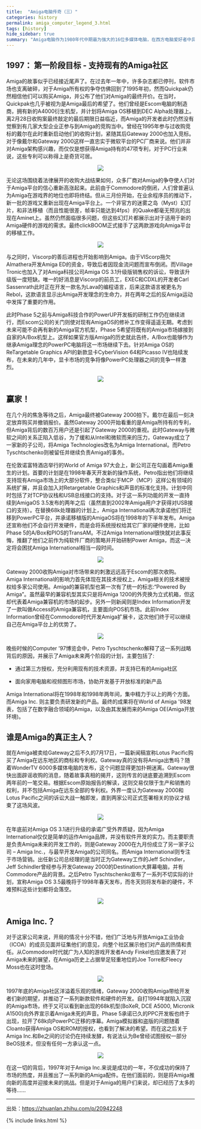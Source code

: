 ```yaml
---
title:  "Amiga电脑传奇（三）"
categories: history
permalink: amiga_computer_legend_3.html
tags: [history]
hide_sidebar: true
summary: "Amiga电脑作为1980年代中期最为强大的16位多媒体电脑，在西方电脑爱好者中具有极高的地位，对Demosence文化和电脑音乐也有着不可磨灭的影响，由于历史原因，Amiga电脑在中国极其罕见。爱好者也寥寥无几，希望通过此文能够成为向中文社区介绍Amiga电脑的历史，并和有兴趣的爱好者交流观点看法。"
---
```


## 1997： 第一阶段目标 - 支持现有的Amiga社区

Amiga的故事似乎已经接近尾声了。在过去年一年中，许多杂志都已停刊，软件市场也支离破碎，对于Amiga所有权的争夺仿佛回到了1995年初，然而Quickpak仍然相信他们可以购买Amiga，并公布了他们对Amiga的最终开价。在当时，Quickpak也几乎被视为是Amiga最后的希望了。他们曾经是Escom电脑的制造商，拥有新的A4000衍生机型，并计划将Amiga OS移植到DEC Alpha处理器上。离2月28日收购案最终敲定的最后期限日益临近，而Amiga的开发者此时仍然没有觉察到有几家大型企业正参与到Amiga的竞购当中。曾经在1995年参与过收购竞标的戴尔在此时重新启动他们的收购计划，紧随其后Gateway 2000也加入竞标。对于像戴尔和Gateway 2000这样一直忠实于微软平台的PC厂商来说。他们并非对Amiga架构感兴趣，而仅仅是想获得Amiga持有的47项专利，对于PC行业来说，这些专利可以称得上是奇货可居。

<div align="center">
    <a href="../images/dnbwg/amiga_computer_legend_24.jpg">
        <img src="../images/dnbwg/amiga_computer_legend_24.jpg"/>
    </a>
</div>

无论这场围绕着法律展开的收购大战结果如何，众多厂商对Amiga的争夺使人们对于Amiga平台的信心重新高涨起来。此前由于Commodore的倒闭，人们曾普遍认为Amiga在游戏界的地位也即将终结。但从三月份开始，在业余程序员的推动下，新一批的游戏又重新出现在Amiga平台上。一个非官方的迷雾之岛（Myst）幻灯片，和非法移植（而且性能很差，帧率只能达到4fps）的Quake都毫无预兆的出现在Aminet上。虽然仍然面临很多问题，但这些幻灯片都展示出对于适用于新的Amiga硬件的游戏的需求。最终clickBOOM正式接手了这两款游戏向Amiga平台的移植工作。

<div align="center">
    <a href="../images/dnbwg/amiga_computer_legend_25.jpg">
        <img src="../images/dnbwg/amiga_computer_legend_25.jpg"/>
    </a>
</div>

与之同时，Viscorp的善后进程也开始影响到Amiga。由于VIScorp拖欠Almathera开发Amiga ED的资金，导致后者因现金流问题而宣布倒闭。而Village Tronic也加入了对Amiga科技公司Amiga OS 3.1升级版销售权的诉讼，导致该升级版一度短缺。唯一的好消息是Viscorp的前员工，EXEC和CDXL的开发者Carl Sassenrath此时正在开发一款名为Lava的编程语言，后来这款语言被更名为Rebol，这款语言显示出Amiga开发理念的生命力，并在两年之后的反Amiga运动中发挥了重要的作用。

此时Phase 5之前与Amiga科技合作的PowerUP开发板的研制工作仍在继续进行，而Escom公司的关门则使对现有AmigaOS的修补工作变得遥遥无期。考虑到未来可能不会再有新的Amiga官方机型，Phase 5希望将既有的Amiga市场嫁接到自家的A/Box机型上。这样如果官方版Amiga的历史就此告终，A/Box也能够作为继承Amiga理念的PowerPC电脑将这一市场继续下去。针对Amiga OS的ReTargetable Graphics API的新款显卡CyberVision 64和Picasso IV也陆续发布，在未来的几年中，显卡市场的竞争将像PowerPC处理器之间的竞争一样激烈。

<div align="center">
    <a href="../images/dnbwg/amiga_computer_legend_26.jpg">
        <img src="../images/dnbwg/amiga_computer_legend_26.jpg"/>
    </a>
</div>

## 赢家！

在几个月的焦急等待之后，Amiga最终被Gateway 2000拍下。戴尔在最后一刻决定放弃购买并撤销报价。虽然Gateway 2000开始看重的是Amiga所持有的专利，但Amiga背后的数百万用户还是引起了Gateway 2000的重视。此时Gateway与微软之间的关系正陷入低谷，为了缓和从Intel和微软而来的压力，Gateway成立了一家新的子公司，将Amiga Technologies改名为Amiga International。而Petro Tyschtschenko则被留任并继续负责Amiga的事务。

在伦敦诺富特酒店举行的World of Amiga 97大会上，新公司正在勾画着Amiga重生的计划。首要的计划是在1998年春天开发新的操作系统，Petro指出他们将继续支持现有Amiga市场上的大部分软件，整合类似于MCP（MCP）这样公有领域的系统扩展，并且会加入对Retargetable Graphics和声音的标准化支持。计划中同时包括了对TCP协议栈和USB总线接口的支持。对于这一系列功能的开发一直持续到AmigaOS 3.5发布的两年之后（虽然直到2002年Amiga用户才获得对USB接口的支持）。在替换68k处理器的计划上，Amiga International再次承诺他们将迁移到PowerPC平台，并承诺移植版的AmigaOS将在1998年的下半年发布。Amiga还宣称他们不会自行开发硬件，而是会将系统授权给其它厂家的硬件使用，比如Phase 5的A/Box和PIOS的TransAM。不过Amiga International很快就对此事反悔，推翻了他们之前作为纯软件厂商的策略并开始研制Power Amiga，而这一决定将会困扰Amiga International相当一段时间。

<div align="center">
    <a href="../images/dnbwg/amiga_computer_legend_27.jpg">
        <img src="../images/dnbwg/amiga_computer_legend_27.jpg"/>
    </a>
</div>

Gateway 2000收购Amiga对市场带来的刺激远远高于Escom的那次收购。Amiga International的影响力首先体现在其技术授权上，Amiga相关的技术被授权给多家公司使用。Amiga的兼容机型也第一次有了统一的标志:“Powered By Amiga”。虽然最早的兼容机型其实只是将Amiga 1200的外壳换为立式机箱，但这却代表着Amiga兼容机的市场的起步。另外一则新闻则是Index Information开发了一款叫做Access的Amiga兼容机，主要面向POS机市场。此前Index Information曾经在Commodore时代开发Amiga扩展卡，这次他们终于可以继续自己在Amiga平台上的优势了。

<div align="center">
    <a href="../images/dnbwg/amiga_computer_legend_28.jpg">
        <img src="../images/dnbwg/amiga_computer_legend_28.jpg"/>
    </a>
</div>

晚些时候的Computer ’97博览会中，Petro Tyschtschenko解释了这一系列战略背后的原因，并展示了Amiga未来两个阶段的计划，主要包括了:

- 通过第三方授权，充分利用现有的技术资源，并支持已有的Amiga社区

- 面向家用电脑和视频图形市场，协助开发基于开放标准的新产品

Amiga International将在1998年和1998年两年间，集中精力于以上的两个方面。而Amiga Inc. 则主要负责研发新的产品。最终的成果将在World of Amiga '98发表，包括了在数字融合领域的Amiga，以及由其发展而来的Amiga OE(Amiga开放环境)。

## 谁是Amiga的真正主人？

就在Amiga被卖给Gateway之后不久的7月17日，一篇新闻稿宣称Lotus Pacific购买了Amiga在远东地区的商标和专利权。Gateway真的没有将Amiga出售吗？随着WonderTV 6000多媒体电脑的发布，这个问题显得更加扑朔迷离。Gateway很快出面辟谣收购的消息，随着故事真相的揭开，这则传言的谜底要追溯到Escom两年前的一笔交易。根据Escom原始报告的解读，这则交易仅限于生产和销售的权利，并不包括Amiga在远东全部的专利权。外界一度认为Gateway 2000和Lotus Pacific之间的诉讼大战一触即发，直到两家公司正式签署相关的协议才结束了这场风波。

<div align="center">
    <a href="../images/dnbwg/amiga_computer_legend_29.jpg">
        <img src="../images/dnbwg/amiga_computer_legend_29.jpg"/>
    </a>
</div>

在年底前对Amiga OS 3.1进行升级的承诺广受外界质疑，因为Amiga International仅仅是简单的运作Amiga品牌，并没有软件开发的实力。而主要职责是负责Amiga未来的开发工作的，则是Gateway 2000在九月份成立了另一家子公司 – Amiga Inc.，与最早开发Amiga的公司同名。而Amiga International则专注于市场营销。出任新公司总经理的是当时正为Gateway工作的Jeff Schindler，Jeff Schindler曾经参与开发Gateway 2000的Destination大屏幕电脑，并有Commodore产品的背景。之后Petro Tyschtschenko宣布了一系列不切实际的计划，宣称Amiga OS 3.5最晚将于1998年春天发布，而冬天则将发布新的硬件，不难预料这些计划都将会落空。

<div align="center">
    <a href="../images/dnbwg/amiga_computer_legend_30.jpg">
        <img src="../images/dnbwg/amiga_computer_legend_30.jpg"/>
    </a>
</div>

## Amiga Inc.？

对于这家公司来说，开局的情况十分不错，他们广泛地与开放Amiga工业协会（ICOA）的成员见面并征集他们的意见，向整个社区展示他们对产品的热情和责任。从Commodore时代就广为人知的游戏开发者Andy Finkel也应邀发表了对Amiga未来的展望，在Amiga历史上占据举足轻重地位的Joe Torre和Fleecy Moss也在这时登场。

<div align="center">
    <a href="../images/dnbwg/amiga_computer_legend_31.jpg">
        <img src="../images/dnbwg/amiga_computer_legend_31.jpg"/>
    </a>
</div>

1997年底的Amiga社区洋溢着乐观的情绪，Gateway 2000收购Amiga带给开发者们新的期望，并推动了一系列新款软件和硬件的开发。自打1994年就陷入沉寂的Amiga市场，终于又可以看到新出现的68k机型(BoXeR, DCE A5000, Micronik A1500)向外界宣示着Amiga未死的声音。Phase 5承诺已久的PPC开发板也终于出现，拉开了68k向PowerPC迁移的序幕。Amiga模拟器和盗版的问题随着Cloanto获得Amiga OS和ROM的授权，也看到了解决的希望。而在这之后关于Amiga Inc.和Be之间的讨论仍在持续发酵，有说法认为Be曾经试图授权一部分BeOS技术，但没有任何一方承认这一点。

<div align="center">
    <a href="../images/dnbwg/amiga_computer_legend_32.jpg">
        <img src="../images/dnbwg/amiga_computer_legend_32.jpg"/>
    </a>
</div>

在这一切的背后，1997年对于Amiga Inc.来说是成功的一年，不仅成功的保持了市场的热度，并且推出了一系列新的Amiga配件。在他们面前的，则是将Amiga推向新的高度并迎接未来的挑战。但是对于Amiga的用户们来说，却已经历了太多的等待……


---------

出处：https://zhuanlan.zhihu.com/p/20942248

{% include links.html %}
